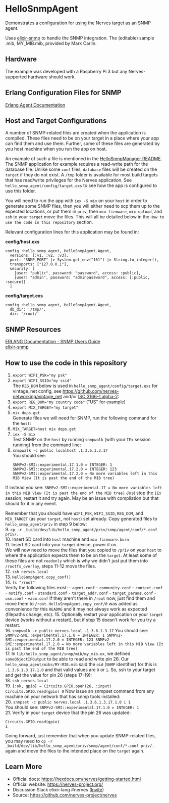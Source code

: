 # HelloSnmpAgent

Demonstrates a configuration for using the Nerves target as an SNMP agent.

Uses [elixir-snmp](https://github.com/jeanparpaillon/elixir-snmp) to handle the
SNMP integration. The (editable) sample .mib, MY_MIB.mib, provided by
Mark Carlin.

## Hardware

The example was developed with a Raspberry Pi 3 but any Nerves-supported
hardware should work.

## Erlang Configuration Files for SNMP
[Erlang Agent
Documentation](https://erlang.org/doc/apps/snmp/snmp_impl_example_agent.html#association-file)

## Host and Target Configurations

A number of SNMP-related files are created when the application is compiled.
These files need to be on your target in a place where your app can find them
and use them. Further, some of these files are generated by you host machine
when you run the app on host.

An example of such a file is mentioned in the [HelloSnmpManager README](https://github.com/nerves-project/nerves_examples/tree/main/hello_snmp_manager).
The SNMP application for example requires a read-write path for the database
file. Unlike some `conf` files, `database` files will be created on the `target`
if they do not exist. A `/tmp` folder is available for most build targets that
has read/write privileges for the Nerves application. See
`hello_snmp_agent/config/target.exs` to see how the app is configured to use
this folder.

You will need to run the app with `iex -S mix` on your `host` in order to generate
some SNMP files, then you will either need to scp them up to the expected
locations, or put them in `priv`, then `mix firmware`, `mix upload`, and `ssh`
to your `target` move the files. This will all be detailed below in the
`How to use the code in this repository` section.

Relevant configuration lines for this application may be found in:

**config/host.exs**
```
config :hello_snmp_agent, HelloSnmpAgent.Agent,
  versions: [:v1, :v2, :v3],
  port: "SNMP_PORT" |> System.get_env("161") |> String.to_integer(),
  transports: ["127.0.0.1"],
  security: [
    [user: "public", password: "password", access: :public],
    [user: "admin", password: "adminpassword", access: [:public, :secure]]
  ]
```

**config/target.exs**  
```
config :hello_snmp_agent, HelloSnmpAgent.Agent,
  db_dir: '/tmp/',
  dir: '/root/'
```

## SNMP Resources
[ERLANG Documentation - SNMP Users Guide](http://erlang.org/doc/apps/snmp/snmp_intro.html)  
[elixir-snmp](https://github.com/jeanparpaillon/elixir-snmp)


## How to use the code in this repository
1. `export WIFI_PSK="my psk"`
2. `export WIFI_SSID="my ssid"`\
The `REG_DOM` below is used in `hello_snmp_agent/config/target.exs` for
vintage_net config, see https://github.com/nerves-networking/vintage_net and/or
[ISO 3166-1 alpha-2](https://en.wikipedia.org/wiki/ISO_3166-1_alpha-2):
3. `export REG_DOM="my country code"` ("US" for example)
4. `export MIX_TARGET="my target"`
5. `mix deps.get`\
Generate files we will need for SNMP, run the following command for the `host`:
6. `MIX_TARGET=host mix deps.get`
7. `iex -S mix`\
Test SNMP on the `host` by running `snmpwalk` (with your `IEx` session running)
from the command line:
8. `snmpwalk -c public localhost .1.3.6.1.3.17`\
  You should see:
    ```
    SNMPv2-SMI::experimental.17.1.0 = INTEGER: 1
    SNMPv2-SMI::experimental.17.2.0 = INTEGER: 123
    SNMPv2-SMI::experimental.17.2.0 = No more variables left in this MIB View (It is past the end of the MIB tree)
    ```
  If instead you see:
    ```
    SNMPv2-SMI::experimental.17 = No more variables left in this MIB View (It is past the end of the MIB tree)
    ```
  Just stop the `IEx` session, restart it and try again. May be an issue with
  compilation but that should fix it in any event.

Remember that you should have `WIFI_PSK`, `WIFI_SSID`, `REG_DOM`, and
`MIX_TARGET` (as your `target`, not `host`) set already. Copy generated files to
`hello_snmp_agent/priv` in step 9 below:\
9. `cp -r _build/dev/lib/hello_snmp_agent/priv/snmp/agent/conf/*.conf priv/.`\
10. Insert SD card into `host` machine and `mix firmware.burn`\
11. Insert SD card into your `target` device, power it on.\
We will now need to move the files that you copied to `/priv` on your `host` to
where the application expects them to be on the `target`. At least some of these
files are not `readonly` which is why we didn't just put them into
`/rootfs_overlay`, steps 11-12 move the files.\
12. `ssh nerves.local`\
13. `HelloSnmpAgent.copy_conf()`\
14. `ls "/root"`\
  Verify the following files exist:
    - `agent.conf`
    - `community.conf`
    - `context.conf`
    - `notify.conf`
    - `standard.conf`
    - `target_addr.conf`
    - `target_params.conf`
    - `usm.conf`
    - `vacm.conf`
  If they aren't there in `/root` now, just find them and move them to `/root`.
  `HelloSnmpAgent.copy_conf/0` was added as convenience for this `README` and it
  may not always work as expected (filepaths change, etc).
15. Optionally restart your application or your `target` device (works without a
restart), but if step 15 doesn't work for you try a restart.\
16. `snmpwalk -c public nerves.local .1.3.6.1.3.17`
  You should see:
    ```
    SNMPv2-SMI::experimental.17.1.0 = INTEGER: 1
    SNMPv2-SMI::experimental.17.2.0 = INTEGER: 123
    SNMPv2-SMI::experimental.17.2.0 = No more variables left in this MIB View (It is past the end of the MIB tree)
    ```\
17. In `lib/hello_snmp_agent/snmp/mib/my_mib.ex`, we defined
  `someObjectIFOutput` to be able to read and write pin 26. Our
  `hello_snmp_agent/mibs/MY-MIB.mib` said the `oid` (`SNMP` identifier) for this
  is `.1.3.6.1.3.17.1.0` and that valid values are `0` or `1`. So, ssh to your
  target and get the value for pin 26 (steps 17-19):\
18. `ssh nerves.local`\
19. ```
    {:ok, gpio} = Circuits.GPIO.open(26, :input)
    Circuits.GPIO.read(gpio)
    0
    ```
Now issue an snmpset command from any machine on your network that has snmp
tools installed:\
20. `snmpset -c public nerves.local .1.3.6.1.3.17.1.0 i 1`\
  You should see: `SNMPv2-SMI::experimental.17.1.0 = INTEGER: 1`\
21. Verify in your `target` device that the pin 26 was updated:
  ```
  Circuits.GPIO.read(gpio)
  1
  ```

Going forward, just remember that when you update SNMP-related files, you may
need to `cp -r _build/dev/lib/hello_snmp_agent/priv/snmp/agent/conf/*.conf priv/.`
again and move the files to the intended place on the `target` again.

## Learn More

* Official docs: https://hexdocs.pm/nerves/getting-started.html
* Official website: https://nerves-project.org/
* Discussion Slack elixir-lang #nerves ([Invite](https://elixir-slackin.herokuapp.com/))
* Source: https://github.com/nerves-project/nerves

